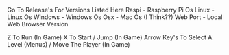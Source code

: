 Go To Release's For
Versions Listed Here
Raspi - Raspberry Pi Os
Linux - Linux Os
Windows - Windows Os
Osx - Mac Os (I Think??)
Web Port - Local Web Browser Version

Z To Run (In Game)
X To Start / Jump (In Game)
Arrow Key's To Select A Level (Menus) / Move The Player (In Game)
